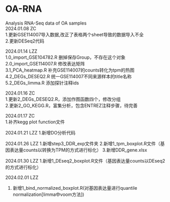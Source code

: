 # OA-RNA
Analysis RNA-Seq data of OA samples  
2024.01.08 ZC  
1.更新GSE114007导入数据,改正了表格两个sheet导致的数据导入不全  
2.更新DESeq2代码  

2024.01.14 LZZ  
1.0_import_GSE104782.R 删掉保存Group，不存在这个对象  
2.0_import_GSE114007.R 修改表达矩阵  
3.1_PCA_heatmap.R 补充GSE114007的counts转化为tpm的热图  
4.2_DEGs_DESEQ2.R 统一GSE114007不同来源样本的title名称  
5.2_DEGs_limma.R 添加探针注释ids  

2024.01.16 ZC  
1.更新2_DEGs_DESEQ2.R，添加作图函数四个，修改分组  
2.更新2_GO_KEGG.R，富集分析，包含ENTREZ注释步骤，待完善  

2024.01.17 ZC  
1.补齐kegg plot function文件  

2024.01.21 LZZ
1.新增DO分析代码 

2024.01.26 LZZ
1.新增step3_DDR_exp文件夹
2.新增1_tpm_boxplot.R文件（基因表达量counts以转换为TPM的方式进行标化）
3.新增DDR_gene.xlsx

2024.01.30 LZZ
1.新增1_DEseq2_boxplot.R文件（基因表达量counts以DEseq2的方式进行标化）

2024.02.01 LZZ
1. 新增1_bind_normalized_boxplot.R(对基因表达量进行quantile normalization[limma中voom方法])
